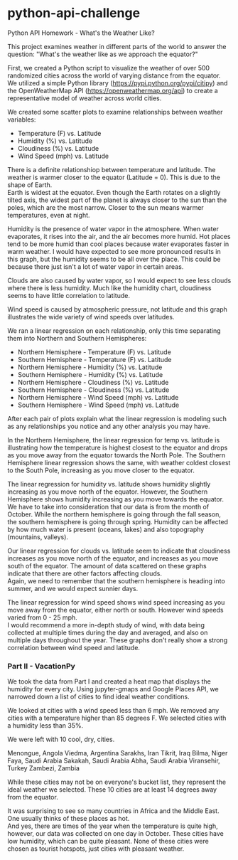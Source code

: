 # python-api-challenge

Python API Homework - What's the Weather Like?

This project examines weather in different parts of the world to answer the question:   "What's the weather like as we approach the equator?"

First, we created a Python script to visualize the weather of over 500 randomized cities across the world of varying distance from the equator. 
We utilized a simple Python library (https://pypi.python.org/pypi/citipy) and the OpenWeatherMap API (https://openweathermap.org/api) to create a representative model of weather across world cities.

We created some scatter plots to examine relationships between weather variables:

* Temperature (F) vs. Latitude
* Humidity (%) vs. Latitude
* Cloudiness (%) vs. Latitude
* Wind Speed (mph) vs. Latitude

There is a definite relationshiop between temperature and latitude.  The weather is warmer closer to the equator (Latitude = 0).  This is due to the shape of Earth.  
Earth is widest at the equator.  Even though the Earth rotates on a slightly tilted axis, the widest part of the planet is always closer to the sun than the poles, which are the most narrow.
Closer to the sun means warmer temperatures, even at night.

Humidity is the presence of water vapor in the atmosphere.  When water evaporates, it rises into the air, and the air becomes more humid. 
Hot places tend to be more humid than cool places because water evaporates faster in warm weather.
I would have expected to see more pronounced results in this graph, but the humidity seems to be all over the place.  This could be because there just isn't a lot of water vapor in certain areas.

Clouds are also caused by water vapor, so I would expect to see less clouds where there is less humidity.  Much like the humidity chart, cloudiness seems to have little correlation to latitude.

Wind speed is caused by atmospheric pressure, not latitude and this graph illustrates the wide variety of wind speeds over latitudes.


We ran a linear regression on each relationship, only this time separating them into Northern and Southern Hemispheres:

* Northern Hemisphere - Temperature (F) vs. Latitude
* Southern Hemisphere - Temperature (F) vs. Latitude
* Northern Hemisphere - Humidity (%) vs. Latitude
* Southern Hemisphere - Humidity (%) vs. Latitude
* Northern Hemisphere - Cloudiness (%) vs. Latitude
* Southern Hemisphere - Cloudiness (%) vs. Latitude
* Northern Hemisphere - Wind Speed (mph) vs. Latitude
* Southern Hemisphere - Wind Speed (mph) vs. Latitude

After each pair of plots explain what the linear regression is modeling such as any relationships you notice and any other analysis you may have.

In the Northern Hemisphere, the linear regression for temp vs. latitude is illustrating how the temperature is highest closest to the equator and drops as you move away from the equator towards the North Pole.
The Southern Hemisphere linear regression shows the same, with weather coldest closest to the South Pole, increasing as you move closer to the equator.

The linear regression for humidity vs. latitude shows humidity slightly increasing as you move north of the equator. 
However, the Southern Hemisphere shows humidity increasing as you move towards the equator.
We have to take into consideration that our data is from the month of October.  While the northern hemisphere is going through the fall season, the southern hemisphere is going through spring.
Humidity can be affected by how much water is present (oceans, lakes) and also topography (mountains, valleys).

Our linear regression for clouds vs. latitude seem to indicate that cloudiness increases as you move north of the equator, and increases as you move south of the equator.
The amount of data scattered on these graphs indicate that there are other factors affecting clouds.  
Again, we need to remember that the southern hemisphere is heading into summer, and we would expect sunnier days.

The linear regression for wind speed shows wind speed increasing as you move away from the equator, either north or south.
However wind speeds varied from 0 - 25 mph.  
I would recommend a more in-depth study of wind, with data being collected at multiple times during the day and averaged, and also on multiple days throughout the year.
These graphs don't really show a strong correlation between wind speed and latitude. 

### Part II - VacationPy

We took the data from Part I and created a heat map that displays the humidity for every city.
Using jupyter-gmaps and Google Places API, we narrowed down a list of cities to find ideal weather conditions.

We looked at cities with a wind speed less than 6 mph.
We removed any cities with a temperature higher than 85 degrees F.
We selected cities with a humidity less than 35%.

We were left with 10 cool, dry, cities.

Menongue, Angola
Viedma, Argentina
Sarakhs, Iran
Tikrit, Iraq
Bilma, Niger
Faya, Saudi Arabia
Sakakah, Saudi Arabia
Abha, Saudi Arabia
Viransehir, Turkey
Zambezi, Zambia

While these cities may not be on everyone's bucket list, they represent the ideal weather we selected.  These 10 cities are at least 14 degrees away from the equator.

It was surprising to see so many countries in Africa and the Middle East.  One usually thinks of these places as hot.  
And yes, there are times of the year when the temperature is quite high, however, our data was collected on one day in October.
These cities have low humidity, which can be quite pleasant.  None of these cities were chosen as tourist hotspots, just cities with pleasant weather.

